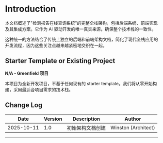 # Introduction

本文档概述了"检测报告在线查询系统"的完整全栈架构，包括后端系统、前端实现及其集成方案。它作为 AI 驱动开发的唯一真实来源，确保整个技术栈的一致性。

这种统一的方法结合了传统上独立的后端和前端架构文档，简化了现代全栈应用的开发流程，因为这些关注点越来越紧密地交织在一起。

## Starter Template or Existing Project

**N/A - Greenfield 项目**

本项目为全新开发项目，不基于任何现有的 starter template。我们将从零开始构建，采用最适合项目需求的技术栈。

## Change Log

| Date | Version | Description | Author |
|------|---------|-------------|--------|
| 2025-10-11 | 1.0 | 初始架构文档创建 | Winston (Architect) |

---
